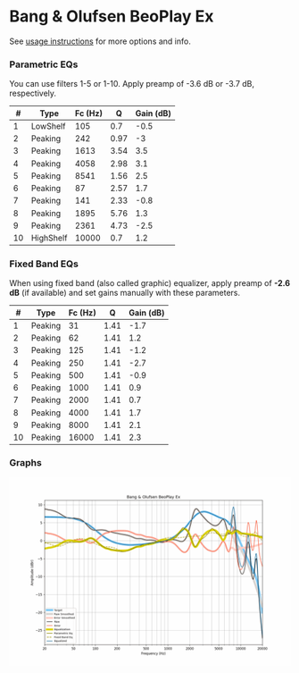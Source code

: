 # Bang & Olufsen BeoPlay Ex
See [usage instructions](https://github.com/jaakkopasanen/AutoEq#usage) for more options and info.

### Parametric EQs
You can use filters 1-5 or 1-10. Apply preamp of -3.6 dB or -3.7 dB, respectively.

|   # | Type      |   Fc (Hz) |    Q |   Gain (dB) |
|-----|-----------|-----------|------|-------------|
|   1 | LowShelf  |       105 | 0.7  |        -0.5 |
|   2 | Peaking   |       242 | 0.97 |        -3   |
|   3 | Peaking   |      1613 | 3.54 |         3.5 |
|   4 | Peaking   |      4058 | 2.98 |         3.1 |
|   5 | Peaking   |      8541 | 1.56 |         2.5 |
|   6 | Peaking   |        87 | 2.57 |         1.7 |
|   7 | Peaking   |       141 | 2.33 |        -0.8 |
|   8 | Peaking   |      1895 | 5.76 |         1.3 |
|   9 | Peaking   |      2361 | 4.73 |        -2.5 |
|  10 | HighShelf |     10000 | 0.7  |         1.2 |

### Fixed Band EQs
When using fixed band (also called graphic) equalizer, apply preamp of **-2.6 dB** (if available) and set gains manually with these parameters.

|   # | Type    |   Fc (Hz) |    Q |   Gain (dB) |
|-----|---------|-----------|------|-------------|
|   1 | Peaking |        31 | 1.41 |        -1.7 |
|   2 | Peaking |        62 | 1.41 |         1.2 |
|   3 | Peaking |       125 | 1.41 |        -1.2 |
|   4 | Peaking |       250 | 1.41 |        -2.7 |
|   5 | Peaking |       500 | 1.41 |        -0.9 |
|   6 | Peaking |      1000 | 1.41 |         0.9 |
|   7 | Peaking |      2000 | 1.41 |         0.7 |
|   8 | Peaking |      4000 | 1.41 |         1.7 |
|   9 | Peaking |      8000 | 1.41 |         2.1 |
|  10 | Peaking |     16000 | 1.41 |         2.3 |

### Graphs
![](./Bang%20&%20Olufsen%20BeoPlay%20Ex.png)
